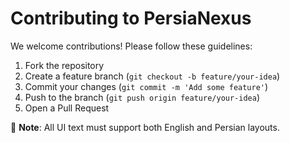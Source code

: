 # Contributing to PersiaNexus

We welcome contributions! Please follow these guidelines:

1. Fork the repository
2. Create a feature branch (`git checkout -b feature/your-idea`)
3. Commit your changes (`git commit -m 'Add some feature'`)
4. Push to the branch (`git push origin feature/your-idea`)
5. Open a Pull Request

💬 **Note**: All UI text must support both English and Persian layouts.
